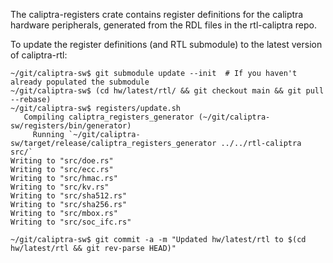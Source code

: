 The caliptra-registers crate contains register definitions for the caliptra
hardware peripherals, generated from the RDL files in the rtl-caliptra repo.

To update the register definitions (and RTL submodule) to the latest version of caliptra-rtl:

```console
~/git/caliptra-sw$ git submodule update --init  # If you haven't already populated the submodule
~/git/caliptra-sw$ (cd hw/latest/rtl/ && git checkout main && git pull --rebase)
~/git/caliptra-sw$ registers/update.sh
   Compiling caliptra_registers_generator (~/git/caliptra-sw/registers/bin/generator)
     Running `~/git/caliptra-sw/target/release/caliptra_registers_generator ../../rtl-caliptra src/`
Writing to "src/doe.rs"
Writing to "src/ecc.rs"
Writing to "src/hmac.rs"
Writing to "src/kv.rs"
Writing to "src/sha512.rs"
Writing to "src/sha256.rs"
Writing to "src/mbox.rs"
Writing to "src/soc_ifc.rs"

~/git/caliptra-sw$ git commit -a -m "Updated hw/latest/rtl to $(cd hw/latest/rtl && git rev-parse HEAD)"
```
